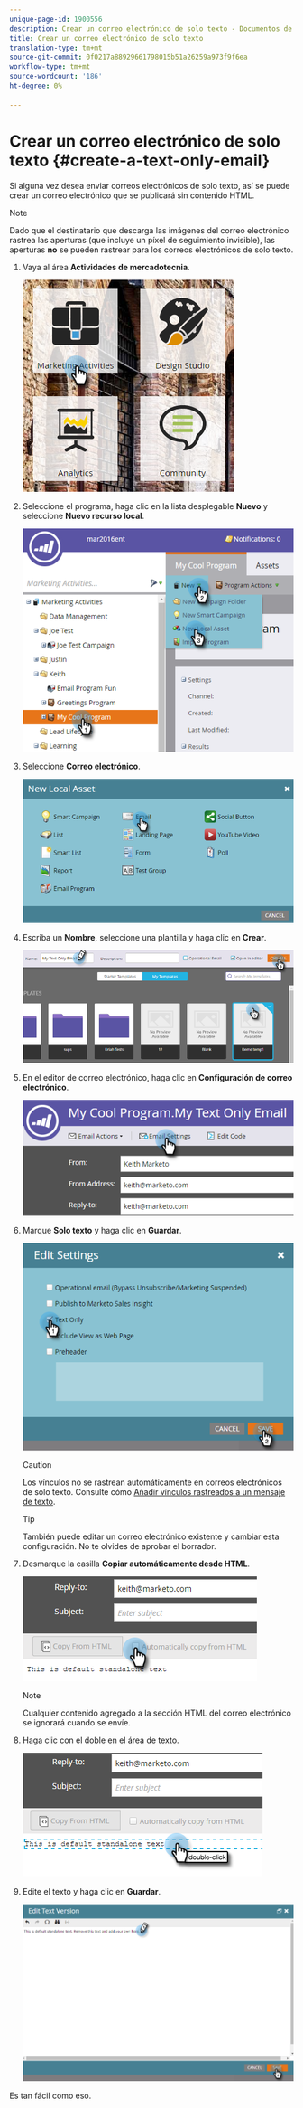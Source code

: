 ```yaml
---
unique-page-id: 1900556
description: Crear un correo electrónico de solo texto - Documentos de marketing - Documentación del producto
title: Crear un correo electrónico de solo texto
translation-type: tm+mt
source-git-commit: 0f0217a88929661798015b51a26259a973f9f6ea
workflow-type: tm+mt
source-wordcount: '186'
ht-degree: 0%

---
```



# Crear un correo electrónico de solo texto {#create-a-text-only-email}

Si alguna vez desea enviar correos electrónicos de solo texto, así se puede crear un correo electrónico que se publicará sin contenido HTML.

>[!NOTE]
>
>Dado que el destinatario que descarga las imágenes del correo electrónico rastrea las aperturas (que incluye un píxel de seguimiento invisible), las aperturas **no** se pueden rastrear para los correos electrónicos de solo texto.

1. Vaya al área **Actividades de mercadotecnia**.

   ![](assets/one-1.png)

1. Seleccione el programa, haga clic en la lista desplegable **Nuevo** y seleccione **Nuevo recurso local**.

   ![](assets/two-1.png)

1. Seleccione **Correo electrónico**.

   ![](assets/three-1.png)

1. Escriba un **Nombre**, seleccione una plantilla y haga clic en **Crear**.

   ![](assets/four-1.png)

1. En el editor de correo electrónico, haga clic en **Configuración de correo electrónico**.

   ![](assets/five.png)

1. Marque **Solo texto** y haga clic en **Guardar**.

   ![](assets/six.png)

   >[!CAUTION]
   >
   >Los vínculos no se rastrean automáticamente en correos electrónicos de solo texto. Consulte cómo [Añadir vínculos rastreados a un mensaje de texto](/help/marketo/product-docs/email-marketing/general/functions-in-the-editor/add-tracked-links-to-a-text-email.md).

   >[!TIP]
   >
   >También puede editar un correo electrónico existente y cambiar esta configuración. No te olvides de aprobar el borrador.

1. Desmarque la casilla **Copiar automáticamente desde HTML**.

   ![](assets/seven.png)

   >[!NOTE]
   >
   >Cualquier contenido agregado a la sección HTML del correo electrónico se ignorará cuando se envíe.

1. Haga clic con el doble en el área de texto.

   ![](assets/eight.png)

1. Edite el texto y haga clic en **Guardar**.

   ![](assets/nine.png)

Es tan fácil como eso.
